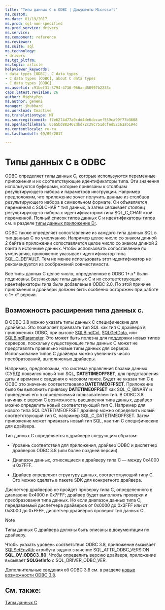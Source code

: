 ```yaml
---
title: "Типы данных C в ODBC | Документы Microsoft"
ms.custom: 
ms.date: 01/19/2017
ms.prod: sql-non-specified
ms.prod_service: drivers
ms.service: 
ms.component: reference
ms.reviewer: 
ms.suite: sql
ms.technology:
- drivers
ms.tgt_pltfrm: 
ms.topic: article
helpviewer_keywords:
- data types [ODBC], C data types
- C data types [ODBC], about C data types
- C data types [ODBC]
ms.assetid: c91bef31-3794-4736-966a-d50997b2233c
caps.latest.revision: 26
author: MightyPen
ms.author: genemi
manager: jhubbard
ms.workload: Inactive
ms.translationtype: MT
ms.sourcegitcommit: f7e6274d77a9cdd4de6cbcaef559ca99f77b3608
ms.openlocfilehash: 65a5bd882462dbd72c39c751dcfed52c61ab194c
ms.contentlocale: ru-ru
ms.lasthandoff: 09/09/2017

---
```

# <a name="c-data-types-in-odbc"></a>Типы данных C в ODBC
ODBC определяет типы данных C, которые используются переменные приложения и их соответствующие идентификаторы типа. Эти значения используются буферами, которые привязаны к столбцам результирующего набора и параметров инструкции. Например предположим, что приложение хочет получить данные из столбцов результирующего набора в символьном формате. Он объявляется переменная с SQLCHAR * тип данных, а затем связывает столбец результирующего набора с идентификатором типа SQL_C_CHAR этой переменной. Полный список типов данных C и идентификаторы типов см. в разделе [типы данных приложение D:](../../../odbc/reference/appendixes/appendix-d-data-types.md).  
  
 ODBC также определяет сопоставление из каждого типа данных SQL в тип данных C по умолчанию. Например целое число со знаком длиной 2 байта в приложении сопоставляется целое число со знаком длиной 2 байта в источнике данных. Чтобы использовать сопоставление по умолчанию, приложение указывает идентификатор типа SQL_C_DEFAULT. Тем не менее использовать этот идентификатор не рекомендуется из соображений совместимости.  
  
 Все типы данных C целое число, определенные в ODBC 1*.x* были подписаны. Беззнаковые типы данных C и их соответствующие идентификаторы типа были добавлены в ODBC 2.0. По этой причине приложения и драйверы должны быть особенно осторожны при работе с 1*.x* версии.  
  
## <a name="c-data-type-extensibility"></a>Возможность расширения типа данных c.  
 В ODBC 3.8 можно указать типы данных C специфические для драйвера. Это позволяет привязать тип SQL как тип C драйвера в приложениях ODBC, при вызове [SQLBindCol](../../../odbc/reference/syntax/sqlbindcol-function.md), [SQLGetData](../../../odbc/reference/syntax/sqlgetdata-function.md), или [SQLBindParameter](../../../odbc/reference/syntax/sqlbindparameter-function.md). Это может быть полезна для поддержки новых типов серверов, поскольку существующие типы данных C может не представлять правильно новые типы данных для сервера. Использование типов C драйвера можно увеличить число преобразований, выполняемых драйверы.  
  
 Например, предположим, что система управления базами данных (СУБД) появился новый тип SQL, **DATETIMEOFFSET**, для представления даты и времени с сведения о часовом поясе. Будет не указан тип C в ODBC это значение соответствовало **DATETIMEOFFSET**. Приложение было бы выполнить привязку **DATETIMEOFFSET** как SQL_C_BINARY и приведения его в определяемый пользователем тип. В ODBC 3.8 начиная с версии C возможность расширения типа данных, драйвер можно определить новый соответствующий тип C. Например для нового типа SQL DATETIMEOFFSET драйвер можно определить новый соответствующий тип C, например SQL_C_DATETIMEOFFSET. Затем приложение может привязать новый тип SQL, как тип C специфические для драйвера.  
  
 Тип данных C определяется в драйвере следующим образом:  
  
-   Уровень соответствия для приложения, драйвер ODBC и диспетчер драйверов ODBC 3.8 (или более поздней версии).  
  
-   Диапазон данных, относящиеся к драйверу типа C — между 0x4000 и 0x7FFF.  
  
-   Драйвер определяет структуру данных, соответствующий типу C.  Это можно сделать в пакете SDK для конкретного драйвера.  
  
 Диспетчер драйверов не пройдет проверку типа C, определенного в диапазоне 0x4000 и 0x7FFF; драйвер будет выполнять проверки и преобразования типа данных. Но если диапазон данных типа C, передаваемый диспетчера драйверов от 0x0000 до 0x3FFF или от 0x8000 до 0xFFFF, диспетчер драйверов проверит тип данных C.  
  
> [!NOTE]  
>  Типы данных C драйвера должны быть описаны в документации по драйверу.  
  
 Чтобы указать уровень соответствия ODBC 3.8, приложение вызывает [SQLSetEnvAttr](../../../odbc/reference/syntax/sqlsetenvattr-function.md) атрибута задано значение SQL_ATTR_ODBC_VERSION **SQL_OV_ODBC3_80**. Чтобы определить версию драйвера, приложение вызывает **SQLGetInfo** с SQL_DRIVER_ODBC_VER.  
  
 Дополнительные сведения об ODBC 3.8 см. в разделе [новые возможности ODBC 3.8](../../../odbc/reference/what-s-new-in-odbc-3-8.md).  
  
## <a name="see-also"></a>См. также:  
 [Типы данных C](../../../odbc/reference/appendixes/c-data-types.md)

